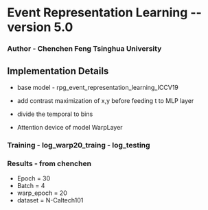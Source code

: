 # Event Representation Learning -- version 5.0

### Author - Chenchen Feng Tsinghua University

## Implementation Details
- base model - rpg_event_representation_learning_ICCV19
- add contrast maximization of x,y before feeding t to MLP layer

- divide the temporal to bins 

- Attention device of model WarpLayer

### Training - log_warp20_traing - log_testing
### Results - from chenchen

- Epoch = 30
- Batch = 4
- warp_epoch = 20
- dataset = N-Caltech101
